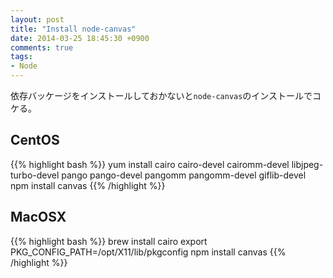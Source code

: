 ```yaml
---
layout: post
title: "Install node-canvas"
date: 2014-03-25 18:45:30 +0900
comments: true
tags:
- Node
---
```


依存バッケージをインストールしておかないと`node-canvas`のインストールでコケる。

## CentOS

{{% highlight bash %}}
yum install cairo cairo-devel cairomm-devel libjpeg-turbo-devel pango pango-devel pangomm pangomm-devel giflib-devel
npm install canvas
{{% /highlight %}}

## MacOSX

{{% highlight bash %}}
brew install cairo
export PKG_CONFIG_PATH=/opt/X11/lib/pkgconfig
npm install canvas
{{% /highlight %}}
